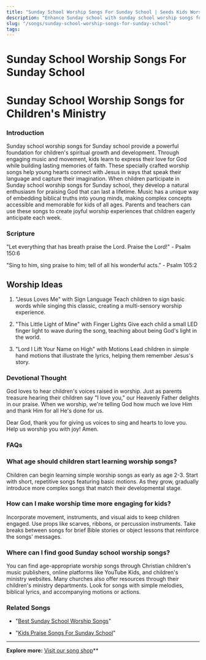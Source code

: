 ```yaml
---
title: "Sunday School Worship Songs For Sunday School | Seeds Kids Worship"
description: "Enhance Sunday school with sunday school worship songs for sunday school that teach faith through music. Educational worship resources for children."
slug: "/songs/sunday-school-worship-songs-for-sunday-school"
tags:
---
```


# Sunday School Worship Songs For Sunday School

# Sunday School Worship Songs for Children's Ministry

### Introduction
Sunday school worship songs for Sunday school provide a powerful foundation for children's spiritual growth and development. Through engaging music and movement, kids learn to express their love for God while building lasting memories of faith. These specially crafted worship songs help young hearts connect with Jesus in ways that speak their language and capture their imagination. When children participate in Sunday school worship songs for Sunday school, they develop a natural enthusiasm for praising God that can last a lifetime. Music has a unique way of embedding biblical truths into young minds, making complex concepts accessible and memorable for kids of all ages. Parents and teachers can use these songs to create joyful worship experiences that children eagerly anticipate each week.

### Scripture
"Let everything that has breath praise the Lord. Praise the Lord!" - Psalm 150:6

"Sing to him, sing praise to him; tell of all his wonderful acts." - Psalm 105:2

## Worship Ideas
1. "Jesus Loves Me" with Sign Language
Teach children to sign basic words while singing this classic, creating a multi-sensory worship experience.

2. "This Little Light of Mine" with Finger Lights
Give each child a small LED finger light to wave during the song, teaching about being God's light in the world.

3. "Lord I Lift Your Name on High" with Motions
Lead children in simple hand motions that illustrate the lyrics, helping them remember Jesus's story.

### Devotional Thought
God loves to hear children's voices raised in worship. Just as parents treasure hearing their children say "I love you," our Heavenly Father delights in our praise. When we worship, we're telling God how much we love Him and thank Him for all He's done for us.

Dear God, thank you for giving us voices to sing and hearts to love you. Help us worship you with joy! Amen.

### FAQs

### What age should children start learning worship songs?
Children can begin learning simple worship songs as early as age 2-3. Start with short, repetitive songs featuring basic motions. As they grow, gradually introduce more complex songs that match their developmental stage.

### How can I make worship time more engaging for kids?
Incorporate movement, instruments, and visual aids to keep children engaged. Use props like scarves, ribbons, or percussion instruments. Take breaks between songs for brief Bible stories or object lessons that reinforce the songs' messages.

### Where can I find good Sunday school worship songs?
You can find age-appropriate worship songs through Christian children's music publishers, online platforms like YouTube Kids, and children's ministry websites. Many churches also offer resources through their children's ministry departments. Look for songs with simple melodies, biblical lyrics, and accompanying motions or actions.

### Related Songs

- "[Best Sunday School Worship Songs](/songs/best-sunday-school-worship-songs/)"

- "[Kids Praise Songs For Sunday School](/songs/kids-praise-songs-for-sunday-school/)"

---

**Explore more:** [Visit our song shop](https://seedskidsworship.com/shop)**

<!-- Schema Markup -->
<script type="application/ld+json">
{
  "@context": "https://schema.org",
  "@type": "MusicRecording",
  "name": "Sunday School Worship Songs For Sunday School",
  "byArtist": {
    "@type": "MusicGroup",
    "name": "Seeds Kids Worship"
  },
  "isFamilyFriendly": true,
  "url": "https://seedskidsworship.com/songs/sunday-school-worship-songs-for-sunday-school/"
}
</script>